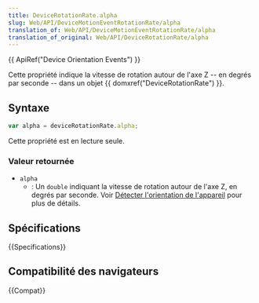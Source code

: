 ```yaml
---
title: DeviceRotationRate.alpha
slug: Web/API/DeviceMotionEventRotationRate/alpha
translation_of: Web/API/DeviceMotionEventRotationRate/alpha
translation_of_original: Web/API/DeviceRotationRate/alpha
---
```


{{ ApiRef("Device Orientation Events") }}

Cette propriété indique la vitesse de rotation autour de l'axe Z -- en degrés par seconde -- dans un objet {{ domxref("DeviceRotationRate") }}.

## Syntaxe

```js
var alpha = deviceRotationRate.alpha;
```

Cette propriété est en lecture seule.

### Valeur retournée

- `alpha`
  - : Un `double` indiquant la vitesse de rotation autour de l'axe Z, en degrés par seconde. Voir [Détecter l'orientation de l'appareil](/fr/docs/WebAPI/Detecting_device_orientation#Accelerometer_values_explained) pour plus de détails.

## Spécifications

{{Specifications}}

## Compatibilité des navigateurs

{{Compat}}
